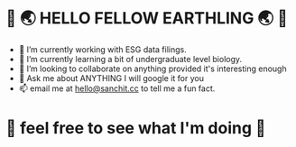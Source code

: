 # 👋 🌏 HELLO FELLOW EARTHLING 🌏 👋

- 🔭 I’m currently working with ESG data filings. 
- 🌱 I’m currently learning a bit of undergraduate level biology.
- 👯 I’m looking to collaborate on anything provided it's interesting enough
- 💬 Ask me about ANYTHING I will google it for you
- 📫 email me at [hello@sanchit.cc](mailto:hello@sanchit.cc) to tell me a fun fact.

# 👀 feel free to see what I'm doing 👀
<!--START_SECTION:waka-->
<!--END_SECTION:waka-->

